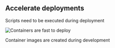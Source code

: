 ## Accelerate deployments

Scripts need to be executed during deployment

![Containers are fast to deploy](media/CMvsContainers.svg) <!-- .element: style="background: none; box-shadow: none;" -->

Container images are created during development